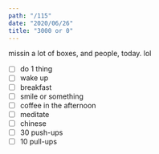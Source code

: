 ```yaml
---
path: "/115"
date: "2020/06/26"
title: "3000 or 0"
---
```


missin a lot of boxes, and people, today. lol

- [ ] do 1 thing
- [ ] wake up
- [ ] breakfast
- [ ] smile or something
- [ ] coffee in the afternoon
- [ ] meditate
- [ ] chinese
- [ ] 30 push-ups
- [ ] 10 pull-ups
